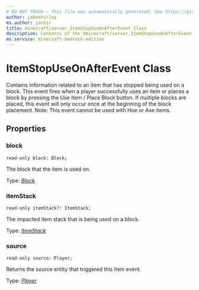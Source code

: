 ```yaml
---
# DO NOT TOUCH — This file was automatically generated. See https://github.com/mojang/minecraftapidocsgenerator to modify descriptions, examples, etc.
author: jakeshirley
ms.author: jashir
title: minecraft/server.ItemStopUseOnAfterEvent Class
description: Contents of the @minecraft/server.ItemStopUseOnAfterEvent class.
ms.service: minecraft-bedrock-edition
---
```

# ItemStopUseOnAfterEvent Class

Contains information related to an item that has stopped being used on a block. This event fires when a player successfully uses an item or places a block by pressing the Use Item / Place Block button. If multiple blocks are placed, this event will only occur once at the beginning of the block placement. Note: This event cannot be used with Hoe or Axe items.

## Properties

### **block**
`read-only block: Block;`

The block that the item is used on.

Type: [*Block*](Block.md)

### **itemStack**
`read-only itemStack?: ItemStack;`

The impacted item stack that is being used on a block.

Type: [*ItemStack*](ItemStack.md)

### **source**
`read-only source: Player;`

Returns the source entity that triggered this item event.

Type: [*Player*](Player.md)

